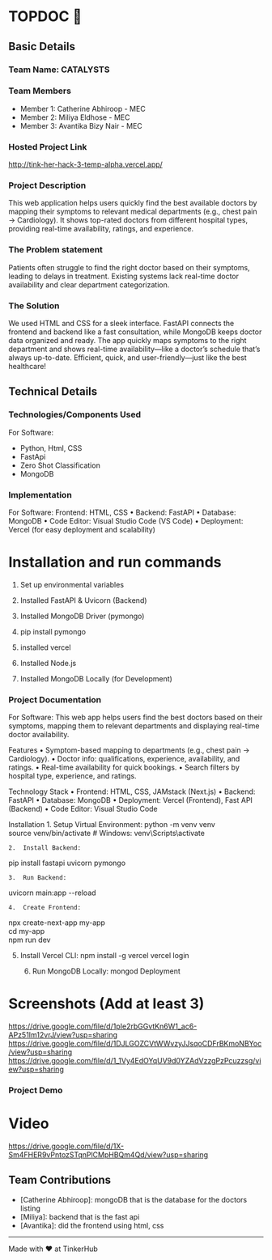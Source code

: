 # TOPDOC 🎯


## Basic Details
### Team Name: CATALYSTS


### Team Members
- Member 1: Catherine Abhiroop - MEC
- Member 2: Miliya Eldhose - MEC
- Member 3: Avantika Bizy Nair - MEC

### Hosted Project Link
http://tink-her-hack-3-temp-alpha.vercel.app/

### Project Description
This web application helps users quickly find the best available doctors by mapping their symptoms to relevant medical departments (e.g., chest pain → Cardiology). It shows top-rated doctors from different hospital types, providing real-time availability, ratings, and experience.

### The Problem statement
Patients often struggle to find the right doctor based on their symptoms, leading to delays in treatment. Existing systems lack real-time doctor availability and clear department categorization.


### The Solution
We used HTML and CSS for a sleek interface. FastAPI connects the frontend and backend like a fast consultation, while MongoDB keeps doctor data organized and ready. The app quickly maps symptoms to the right department and shows real-time availability—like a doctor’s schedule that’s always up-to-date. Efficient, quick, and user-friendly—just like the best healthcare!

## Technical Details
### Technologies/Components Used
For Software:
- Python, Html, CSS
- FastApi
- Zero Shot Classification
- MongoDB

### Implementation
For Software:
Frontend: HTML, CSS
	•	Backend: FastAPI
	•	Database: MongoDB
	•	Code Editor: Visual Studio Code (VS Code)
	•	Deployment: Vercel (for easy deployment and scalability)
            
# Installation and run commands
1. Set up environmental variables
2. Installed FastAPI & Uvicorn (Backend)

3. Installed MongoDB Driver (pymongo)
4. pip install pymongo
5. installed vercel
6. Installed Node.js
7. Installed MongoDB Locally (for Development)

### Project Documentation
For Software: This web app helps users find the best doctors based on their symptoms, mapping them to relevant departments and displaying real-time doctor availability.

Features
	•	Symptom-based mapping to departments (e.g., chest pain → Cardiology).
	•	Doctor info: qualifications, experience, availability, and ratings.
	•	Real-time availability for quick bookings.
	•	Search filters by hospital type, experience, and ratings.

Technology Stack
	•	Frontend: HTML, CSS, JAMstack (Next.js)
	•	Backend: FastAPI
	•	Database: MongoDB
	•	Deployment: Vercel (Frontend), Fast API (Backend)
	•	Code Editor: Visual Studio Code

Installation
	1.	Setup Virtual Environment:
python -m venv venv  
source venv/bin/activate  # Windows: venv\Scripts\activate


	2.	Install Backend:
pip install fastapi uvicorn pymongo


	3.	Run Backend:
uvicorn main:app --reload


	4.	Create Frontend:
npx create-next-app my-app  
cd my-app  
npm run dev
	
 5.	Install Vercel CLI:
npm install -g vercel
vercel login


	6.	Run MongoDB Locally:
      mongod
      Deployment



# Screenshots (Add at least 3)

https://drive.google.com/file/d/1pIe2rbGGvtKn6W1_ac6-APz51Im12vrJ/view?usp=sharing
https://drive.google.com/file/d/1DJLGOZCVtWWvzyJJsqoCDFrBKmoNBYoc/view?usp=sharing
https://drive.google.com/file/d/1_1Vy4EdOYqUV9d0YZAdVzzgPzPcuzzsg/view?usp=sharing

### Project Demo
# Video
https://drive.google.com/file/d/1X-Sm4FHER9vPntozSTqnPlCMpHBQm4Qd/view?usp=sharing



## Team Contributions
- [Catherine Abhiroop]: mongoDB that is the database for the doctors listing
- [Miliya]: backend that is the fast api 
- [Avantika]: did the frontend using html, css

---
Made with ❤️ at TinkerHub
